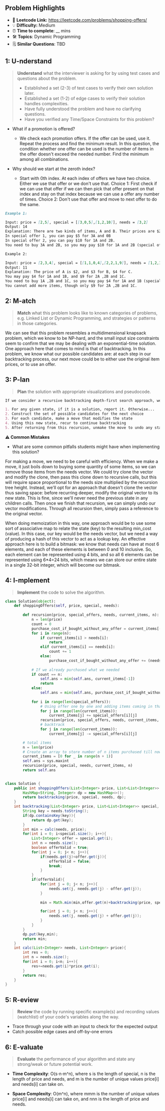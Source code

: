 ## Problem Highlights

* 🔗 **Leetcode Link:** <https://leetcode.com/problems/shopping-offers/>
* 💡 **Difficulty:** Medium
* ⏰ **Time to complete**: __ mins
* 🛠️ **Topics**: Dynamic Programming
* 🗒️ **Similar Questions**: TBD
    
## 1: U-nderstand
 
> **Understand** what the interviewer is asking for by using test cases and questions about the problem.
> 
> - Established a set (2-3) of test cases to verify their own solution later.
> - Established a set (1-2) of edge cases to verify their solution handles complexities.
> - Have fully understood the problem and have no clarifying questions.
> - Have you verified any Time/Space Constraints for this problem?

- What if a promotion is offered?
  -  We check each promotion offers. If the offer can be used, use it. Repeat the process and find the minimum result. In this question, the condition whether one offer can be used is the number of items in the offer doesn't exceed the needed number. Find the minimum among all combinations.

- Why should we start at the zeroth index?
  - Start with 0th index. At each index of offers we have two choice. Either we use that offer or we don't use that.
Choice 1: First check if we can use that offer if we can then pick that offer present on that index and stay on that index because we can use a offer any number of times.
Choice 2: Don't use that offer and move to next offer to do the same.

   
```markdown
Example 1:

Input: price = [2,5], special = [[3,0,5],[1,2,10]], needs = [3,2]
Output: 14
Explanation: There are two kinds of items, A and B. Their prices are $2 and $5 respectively. 
In special offer 1, you can pay $5 for 3A and 0B
In special offer 2, you can pay $10 for 1A and 2B. 
You need to buy 3A and 2B, so you may pay $10 for 1A and 2B (special offer #2), and $4 for 2A.

Example 2:

Input: price = [2,3,4], special = [[1,1,0,4],[2,2,1,9]], needs = [1,2,1]
Output: 11
Explanation: The price of A is $2, and $3 for B, $4 for C. 
You may pay $4 for 1A and 1B, and $9 for 2A ,2B and 1C. 
You need to buy 1A ,2B and 1C, so you may pay $4 for 1A and 1B (special offer #1), and $3 for 1B, $4 for 1C. 
You cannot add more items, though only $9 for 2A ,2B and 1C.
```   
    
## 2: M-atch

<!-- See https://docs.google.com/document/d/1hYT1hoOJ6pFIt8A5q-PIZmYP7pB4WqlzyUJgFx9x2mY/edit#heading=h.ya2de4n4zsds for list of algorithms based on question type-->

> **Match** what this problem looks like to known categories of problems, e.g. Linked List or Dynamic Programming, and strategies or patterns in those categories.

We can see that this problem resembles a multidimensional knapsack problem, which we know to be NP-hard, and the small input size constraints seem to confirm that we may be dealing with an exponential-time solution. One approach here that comes to mind is that of backtracking. In this problem, we know what our possible candidates are: at each step in our backtracking process, our next move could be to either use the original item prices, or to use an offer.

## 3: P-lan

> **Plan** the solution with appropriate visualizations and pseudocode.


```markdown
If we consider a recursive backtracking depth-first search approach, we would follow something like this:

1. For any given state, if it is a solution, report it. Otherwise...
2. Construct the set of possible candidates for the next choice
3. For each candidate, make a move that modifies the state
4. Using this new state, recur to continue backtracking
5. After returning from this recursion, unmake the move to undo any state modification
```

**⚠️ Common Mistakes**

* What are some common pitfalls students might have when implementing this solution?

For making a move, we need to be careful with efficiency. When we make a move, it just boils down to buying some quantity of some items, so we can remove those items from the needs vector. We could try clone the vector and modify the clone, then pass this clone down to recursive calls, but this will require space proportional to the needs size multiplied by the recursion tree height. Instead, we'll opt for an approach that doesn't clone the vector thus saving space: before recurring deeper, modify the original vector to its new state. This is fine, since we'll never need the previous state in any children calls. Then once we finish that recursion, we can simply undo our vector modifications. Through all recursion then, simply pass a reference to the original vector.

When doing memoization in this way, one approach would be to use some sort of associative map to relate the state (key) to the resulting min_cost (value). In this case, our key would be the needs vector, but we need a way of producing a hash of this vector to act as a lookup key. An effective approach here is to build a bitmask: we know that needs can have at most 6 elements, and each of these elements is between 0 and 10 inclusive. So, each element can be represented using 4 bits, and so all 6 elements can be represented using 6*4=24 bits, which means we can store our entire state in a single 32-bit integer, which will become our bitmask.
## 4: I-mplement

> **Implement** the code to solve the algorithm.

```python
class Solution(object):
    def shoppingOffers(self, price, special, needs):
        
        def recursion(price, special_offers, needs, current_items, n):
            n = len(price)
            count = 0
            purchase_cost_if_bought_without_any_offer = current_items[-1]
            for i in range(n):
                if current_items[i] > needs[i]:
                    return
                elif current_items[i] == needs[i]:
                    count += 1
                else:
                    purchase_cost_if_bought_without_any_offer += (needs[i] - current_items[i]) * price[i]
            
            # If we already purchased what we needed
            if count == n:
                self.ans = min(self.ans, current_items[-1])
                return
            else:
                self.ans = min(self.ans, purchase_cost_if_bought_without_any_offer)
            
            for i in range(len(special_offers)):
                # Using offer one by one and adding items coming in that offer to our current_items list. 
                for j in range(len(current_items)):
                    current_items[j] += special_offers[i][j]
                recursion(price, special_offers, needs, current_items, n)
                # backtrack
                for j in range(len(current_items)):
                    current_items[j] -= special_offers[i][j]

        # total items 
        n = len(price)
        # Create an array to store number of n items purchased till now. Use the last index to store the cost for purchasing current set of items
        current_items = [0 for _ in range(n + 1)]
        self.ans = sys.maxint
        recursion(price, special, needs, current_items, n)
        return self.ans   
        
```
```java
class Solution {
    public int shoppingOffers(List<Integer> price, List<List<Integer>> special, List<Integer> needs) {
        HashMap<String, Integer> dp = new HashMap<>();
        return backtracking(price, special, needs, dp);
    }
    int backtracking(List<Integer> price, List<List<Integer>> special, List<Integer> needs, HashMap<String, Integer> dp){
        String key = needs.toString();
        if(dp.containsKey(key)){
            return dp.get(key);
        }
        int min = calc(needs, price);
        for(int i = 0; i<special.size(); i++){
            List<Integer> offer = special.get(i);
            int n = needs.size();
            boolean offerValid = true;
            for(int j = 0; j< n; j++){
                if(needs.get(j)<offer.get(j)){
                    offerValid = false;
                    break;
                }
            }
            if(offerValid){
                for(int j = 0; j< n; j++){
                    needs.set(j, needs.get(j) - offer.get(j));
                }
            
                min = Math.min(min,offer.get(n)+backtracking(price, special,needs,dp));

                for(int j = 0; j< n; j++){
                    needs.set(j, needs.get(j) + offer.get(j));
                }
            }
        }
        dp.put(key,min);
        return min;
    }
    int calc(List<Integer> needs, List<Integer> price){
        int res = 0;
        int n = needs.size();
        for(int i = 0; i<n; i++){
            res+=needs.get(i)*price.get(i);
        }
        return res;
    }
}
```
    
## 5: R-eview

> **Review** the code by running specific example(s) and recording values (watchlist) of your code's variables along the way.

- Trace through your code with an input to check for the expected output
- Catch possible edge cases and off-by-one errors

## 6: E-valuate

> **Evaluate** the performance of your algorithm and state any strong/weak or future potential work.

* **Time Complexity**: O(s⋅n⋅m^n), where s is the length of special, n is the length of price and needs, and m is the number of unique values price[i] and needs[i] can take on.

* **Space Complexity**: O(m^n), where mmm is the number of unique values price[i] and needs[i] can take on, and nnn is the length of price and needs.